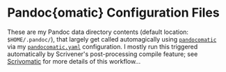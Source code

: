 # Pandoc\{omatic\} Configuration Files #
These are my Pandoc data directory contents (default location: `$HOME/.pandoc/`), that largely get called automagically using [`pandocomatic`](https://github.com/htdebeer/pandocomatic) via my [`pandocomatic.yaml`](https://github.com/iandol/dotpandoc/blob/master/pandocomatic.yaml) configuration. I mostly run this triggered automatically by Scrivener's post-processing compile feature; see [Scrivomatic](https://github.com/iandol/scrivomatic) for more details of this workflow...